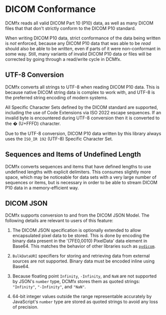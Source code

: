 # DICOM Conformance

DCMfx reads all valid DICOM Part 10 (P10) data, as well as many DICOM files that
that don't strictly conform to the DICOM P10 standard.

When writing DICOM P10 data, strict conformance of the data being written is
_not_ enforced, because any DICOM P10 data that was able to be _read_ should
also be able to be _written_, even if parts of it were non-conformant in
some way. Still, many variants of invalid DICOM P10 data or files will be
corrected by going through a read/write cycle in DCMfx.

## UTF-8 Conversion

DCMfx converts all strings to UTF-8 when reading DICOM P10 data. This is because
native DICOM string data is complex to work with, and UTF-8 is the preferred
string encoding of modern systems.

All Specific Character Sets defined by the DICOM standard are supported,
including the use of Code Extensions via ISO 2022 escape sequences. If an
invalid byte is encountered during UTF-8 conversion then it is converted to the
� (U+FFFD) character.

Due to the UTF-8 conversion, DICOM P10 data written by this library always uses
the `ISO_IR 192` (UTF-8) Specific Character Set.

## Sequences and Items of Undefined Length

DCMfx converts sequences and items that have defined lengths to use undefined
lengths with explicit delimiters. This consumes slightly more space, which may
be noticeable for data sets with a very large number of sequences or items, but
is necessary in order to be able to stream DICOM P10 data in a memory-efficient
way.

## DICOM JSON

DCMfx supports conversion to and from the DICOM JSON Model. The following
details are relevant to users of this feature:

1. The DICOM JSON specification is optionally extended to allow encapsulated
   pixel data to be stored. This is done by encoding the binary data present in
   the '(7FE0,0010) PixelData' data element in Base64. This matches the behavior
   of other libraries such as [`pydicom`](https://pydicom.github.io/).

2. `BulkDataURI` specifiers for storing and retrieving data from external
   sources are not supported. Binary data must be encoded inline using Base64.

3. Because floating point `Infinity`, `-Infinity`, and `NaN` are not supported
   by JSON's `number` type, DCMfx stores them as quoted strings: `"Infinity"`,
   `"-Infinity"`, and `"NaN"`.

4. 64-bit integer values outside the range representable accurately by
   JavaScript's `number` type are stored as quoted strings to avoid any loss of
   precision.
